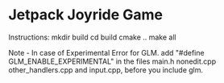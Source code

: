 Jetpack Joyride Game
=========================

Instructions:
mkdir build
cd build
cmake ..
make all 

Note - In case of Experimental Error for GLM.
add "#define GLM_ENABLE_EXPERIMENTAL" in the files main.h nonedit.cpp other_handlers.cpp and input.cpp, before you include glm.
